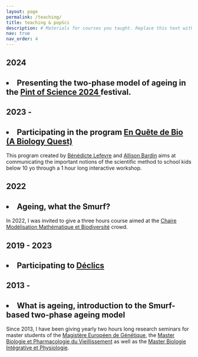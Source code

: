 ```yaml
---
layout: page
permalink: /teaching/
title: teaching & popSci
description: # Materials for courses you taught. Replace this text with your description.
nav: true
nav_order: 4
---
```

<div class="publications">
<h2 class="year">2024</h2>
<h2><li><b>Presenting the two-phase model of ageing in the <a href = "https://u-paris.fr/who-am-i/en/pint-of-science-festival-2024/">Pint of Science 2024 </a> festival.</b></li></h2>

<h2 class="year">2023 - </h2>
<h2><li><b>Participating in the program <a href="http://www.eqd-bio.org/"> En Quête de Bio (A Biology Quest) </a></b></li></h2>
This program created by <a href= "https://institut-curie.org/personne/benedicte-lefevre">Bénédicte Lefevre</a> and <a href = "https://institut-curie.org/personne/allison-bardin">Allison Bardin</a> aims at communicating the important notions of the scientific method to school kids below 10 yo through a 1 hour long interactive workshop.

<h2 class="year">2022</h2>
<h2><li><b>Ageing, what the Smurf? </b></li></h2>
In 2022, I was invited to give a three hours course aimed at the <a href="http://www.cmap.polytechnique.fr/chaire-mmb/Aussois2022.html">Chaire Modélisation Mathématique et Biodiversité</a> crowd.

<h2 class="year">2019 - 2023</h2>
<h2><li><b>Participating to <a href="https://www.cerclefser.org/fr/declics/">Déclics</a></b></li></h2>

<h2 class="year">2013 - </h2>
<h2><li><b>What is ageing, introduction to the Smurf-based two-phase ageing model </b></li></h2>
Since 2013, I have been giving yearly two hours long research seminars for master students of the <a href="http://www.magisteregenet.univ-paris-diderot.fr/">Magistère Européen de Génétique</a>, the <a href="http://www.master.bmc.sorbonne-universite.fr/fr/master-2/biochimie-biologie-moleculaire/m2-biologie-et-pharmacologie-du-vieillissement.html">Master Biologie et Pharmacologie du Vieillissement</a> as well as the <a href="https://master-bip-universite-paris.fr/">Master Biologie Intégrative et Physiologie</a>.


